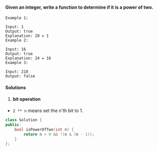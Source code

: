 #### Given an integer, write a function to determine if it is a power of two.

```
Example 1:

Input: 1
Output: true
Explanation: 20 = 1
Example 2:

Input: 16
Output: true
Explanation: 24 = 16
Example 3:

Input: 218
Output: false
```

#### Solutions

1. #### bit operation

- `2 ** n` means set the n'th bit to 1.

```c++
class Solution {
public:
    bool isPowerOfTwo(int n) {
        return n > 0 && !(n & (n - 1));
    }
};
```